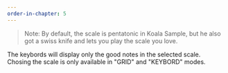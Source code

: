```yaml
---
order-in-chapter: 5
---
```


> Note: By default, the scale is pentatonic in Koala Sample, but he also got a swiss knife and lets you play the scale you love.

The keybords will display only the good notes in the selected scale.
Chosing the scale is only available in "GRID" and "KEYBORD" modes.
